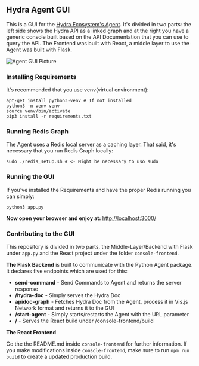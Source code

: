 ## Hydra Agent GUI
This is a GUI for the [Hydra Ecosystem's Agent](https://github.com/HTTP-APIs/hydra-python-agent). It's divided in two parts: the left side shows the Hydra API as a linked graph and at the right you have a generic console built based on the API Documentation  that you can use to query the API. The Frontend was built with React, a middle layer to use the Agent was built with Flask.

![Agent GUI Picture](/console-frontend/src/assets/images/agent_gui.png)

### Installing Requirements
It's recommended that you use venv(virtual environment):

```
apt-get install python3-venv # If not installed
python3 -m venv venv
source venv/bin/activate
pip3 install -r requirements.txt
```

### Running Redis Graph 
The Agent uses a Redis local server as a caching layer. That said, it's necessary that you run Redis Graph locally:

```
sudo ./redis_setup.sh # <- Might be necessary to uso sudo
```

### Running the GUI
If you've installed the Requirements and have the proper Redis running you can simply:
```
python3 app.py
```

**Now open your browser and enjoy at:** [http://localhost:3000/](http://localhost:3000/ "http://localhost:3000/")

### Contributing to the GUI

This repository is divided in two parts, the Middle-Layer/Backend with Flask under ```app.py``` and the React project under the folder ```console-frontend```. 

**The Flask Backend** is built to communicate with the Python Agent package. It declares five endpoints which are used for this:

- **send-command** - Send Commands to Agent and returns the server response
- **/hydra-doc** - Simply serves the Hydra Doc 
- **apidoc-graph** - Fetches Hydra Doc from the Agent, process it in Vis.js Network format and returns it to the GUI
- **/start-agent** - Simply starts/restarts the Agent with the URL parameter 
- **/** - Serves the React build under /console-frontend/build

**The React Frontend**

Go the the README.md inside ```console-frontend``` for further information. If you make modifications inside ```console-frontend```, make sure to run ```npm run build``` to create a updated production build. 
